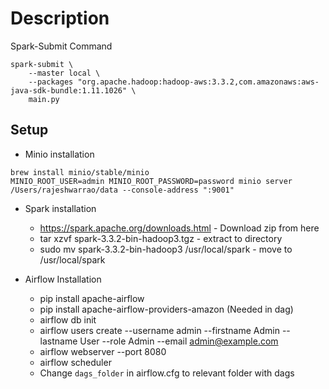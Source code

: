 # Description

Spark-Submit Command 
```commandline
spark-submit \
    --master local \
    --packages "org.apache.hadoop:hadoop-aws:3.3.2,com.amazonaws:aws-java-sdk-bundle:1.11.1026" \
    main.py
```

## Setup
* Minio installation
```commandline
brew install minio/stable/minio
MINIO_ROOT_USER=admin MINIO_ROOT_PASSWORD=password minio server /Users/rajeshwarrao/data --console-address ":9001"
```

* Spark installation 
  * https://spark.apache.org/downloads.html - Download zip from here 
  * tar xzvf spark-3.3.2-bin-hadoop3.tgz - extract to directory
  * sudo mv spark-3.3.2-bin-hadoop3 /usr/local/spark - move to /usr/local/spark

* Airflow Installation 
  * pip install apache-airflow
  * pip install apache-airflow-providers-amazon (Needed in dag)
  * airflow db init 
  * airflow users create --username admin --firstname Admin --lastname User --role Admin --email admin@example.com
  * airflow webserver --port 8080 
  * airflow scheduler
  * Change `dags_folder` in airflow.cfg to relevant folder with dags